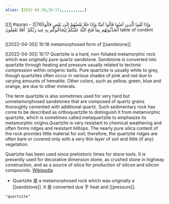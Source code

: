 ```yaml
---
alias: [2022-04-30,10:17,,,,,,,,,,,]
---
```

[[]]
#quran - 2|76|وَإِذَا لَقُوا الَّذِينَ آمَنُوا قَالُوا آمَنَّا وَإِذَا خَلَا بَعْضُهُمْ إِلَىٰ بَعْضٍ قَالُوا أَتُحَدِّثُونَهُم بِمَا فَتَحَ اللَّهُ عَلَيْكُمْ لِيُحَاجُّوكُم بِهِ عِندَ رَبِّكُمْ ۚ أَفَلَا تَعْقِلُونَ
table of content
```toc
```
[[2022-04-30]] 10:18
metamorphosed form of [[sandstone]]

[[2022-04-30]] 10:17
Quartzite is a hard, non-foliated metamorphic rock which was originally pure quartz sandstone. Sandstone is converted into quartzite through heating and pressure usually related to tectonic compression within orogenic belts. Pure quartzite is usually white to grey, though quartzites often occur in various shades of pink and red due to varying amounts of hematite. Other colors, such as yellow, green, blue  and orange, are due to other minerals.

The term quartzite is also sometimes used for very hard but unmetamorphosed sandstones that are composed of quartz grains thoroughly cemented with additional quartz. Such sedimentary rock has come to be described as orthoquartzite to distinguish it from metamorphic quartzite, which is sometimes called metaquartzite to emphasize its metamorphic origins.Quartzite is very resistant to chemical weathering and often forms ridges and resistant hilltops. The nearly pure silica content of the rock provides little material for soil; therefore, the quartzite ridges are often bare or covered only with a very thin layer of soil and little (if any) vegetation.

Quartzite has been used since prehistoric times for stone tools. It is presently used for decorative dimension stone, as crushed stone in highway construction, and as a source of silica for production of silicon and silicon compounds.
[Wikipedia](https://en.wikipedia.org/wiki/Quartzite)

 - Quartzite 是 a metamorphosed rock which was originally a [[sandstone]]. It 是 converted due 于 heat and [[pressure]].
```query
"quartzite"
```